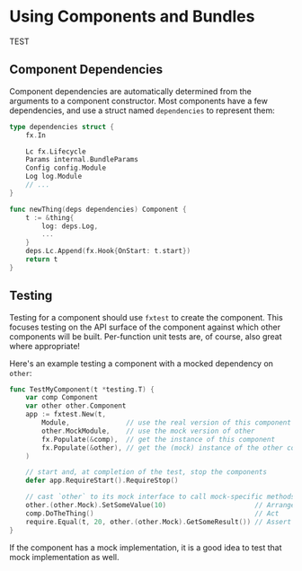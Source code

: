 # Using Components and Bundles
TEST
## Component Dependencies

Component dependencies are automatically determined from the arguments to a component constructor.
Most components have a few dependencies, and use a struct named `dependencies` to represent them:

```go
type dependencies struct {
    fx.In

    Lc fx.Lifecycle
    Params internal.BundleParams
    Config config.Module
    Log log.Module
    // ...
}

func newThing(deps dependencies) Component {
    t := &thing{
        log: deps.Log,
        ...
    }
    deps.Lc.Append(fx.Hook{OnStart: t.start})
    return t
}
```

## Testing

Testing for a component should use `fxtest` to create the component.
This focuses testing on the API surface of the component against which other components will be built.
Per-function unit tests are, of course, also great where appropriate!

Here's an example testing a component with a mocked dependency on `other`:

```go
func TestMyComponent(t *testing.T) {
    var comp Component
    var other other.Component
    app := fxtest.New(t,
        Module,              // use the real version of this component
        other.MockModule,    // use the mock version of other
        fx.Populate(&comp),  // get the instance of this component
        fx.Populate(&other), // get the (mock) instance of the other component
    )

    // start and, at completion of the test, stop the components
    defer app.RequireStart().RequireStop()

    // cast `other` to its mock interface to call mock-specific methods on it
    other.(other.Mock).SetSomeValue(10)                      // Arrange
    comp.DoTheThing()                                        // Act
    require.Equal(t, 20, other.(other.Mock).GetSomeResult()) // Assert
}
```

If the component has a mock implementation, it is a good idea to test that mock implementation as well.
